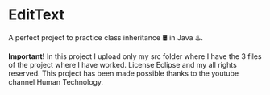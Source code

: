 # EditText
A perfect project to practice class inheritance 🛢 in Java ♨️. 

**Important!**
In this project I upload only my src folder where I have the 3 files of the project where I have worked. 
License Eclipse and my all rights reserved.
This project has been made possible thanks to the youtube channel Human Technology.
